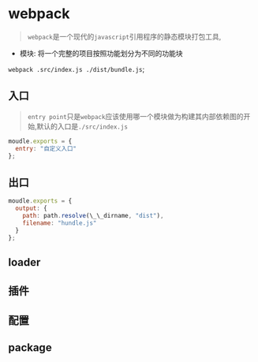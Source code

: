 # webpack

> `webpack`是一个现代的`javascript`引用程序的静态模块打包工具,

- 模块: 将一个完整的项目按照功能划分为不同的功能块

`webpack .src/index.js ./dist/bundle.js`;

## 入口

> `entry point`只是`webpack`应该使用哪一个模块做为构建其内部依赖图的开始,默认的入口是`./src/index.js`

```javascript
moudle.exports = {
  entry: "自定义入口"
};
```

## 出口

```javascript
moudle.exports = {
  output: {
    path: path.resolve(\_\_dirname, "dist"),
    filename: "hundle.js"
  }
};
```

## loader

## 插件

## 配置

## package
